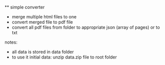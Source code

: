 ** simple converter
- merge multiple html files to one 
- convert merged file to pdf file
- convert all pdf files from folder to appropriate json (array of pages) or to txt

notes:
- all data is stored in data folder
- to use it initial data: unzip data.zip file to root folder